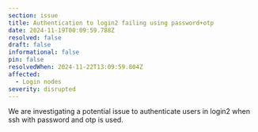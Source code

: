 ```yaml
---
section: issue
title: Authentication to login2 failing using password+otp
date: 2024-11-19T00:09:59.788Z
resolved: false
draft: false
informational: false
pin: false
resolvedWhen: 2024-11-22T13:09:59.804Z
affected:
  - Login nodes
severity: disrupted
---
```

We are investigating a potential issue to authenticate users in login2 when ssh with password and otp is used.
